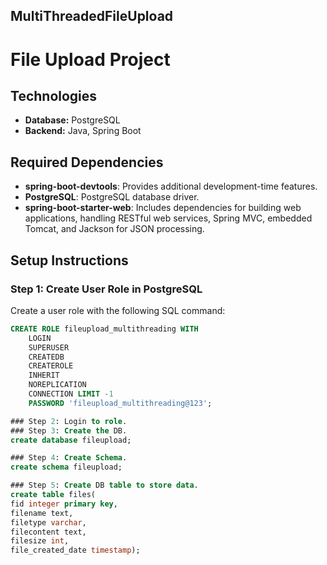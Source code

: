 ## MultiThreadedFileUpload
# File Upload Project

## Technologies

- **Database:** PostgreSQL
- **Backend:** Java, Spring Boot

## Required Dependencies

- **spring-boot-devtools**: Provides additional development-time features.
- **PostgreSQL**: PostgreSQL database driver.
- **spring-boot-starter-web**: Includes dependencies for building web applications, handling RESTful web services, Spring MVC, embedded Tomcat, and Jackson for JSON processing.

## Setup Instructions

### Step 1: Create User Role in PostgreSQL

Create a user role with the following SQL command:

```sql
CREATE ROLE fileupload_multithreading WITH
    LOGIN
    SUPERUSER
    CREATEDB
    CREATEROLE
    INHERIT
    NOREPLICATION
    CONNECTION LIMIT -1
    PASSWORD 'fileupload_multithreading@123';

### Step 2: Login to role.
### Step 3: Create the DB.
create database fileupload;

### Step 4: Create Schema.
create schema fileupload;

### Step 5: Create DB table to store data.
create table files(
fid integer primary key,
filename text, 
filetype varchar, 
filecontent text, 
filesize int, 
file_created_date timestamp);
